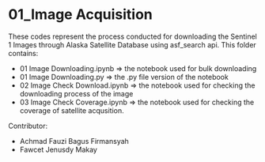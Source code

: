# 01_Image Acquisition

These codes represent the process conducted for downloading the Sentinel 1 Images through Alaska Satellite Database using asf_search api. This folder contains:
- 01 Image Downloading.ipynb => the notebook used for bulk downloading
- 01 Image Downloading.py => the .py file version of the notebook
- 02 Image Check Download.ipynb => the notebook used for checking the downloading process of the image
- 03 Image Check Coverage.ipynb => the notebook used for checking the coverage of satellite acqusition.

Contributor:
- Achmad Fauzi Bagus Firmansyah
- Fawcet Jenusdy Makay